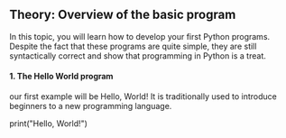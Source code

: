 ## Theory: Overview of the basic program

In this topic, you will learn how to develop your first
Python programs. Despite the fact that these programs
are quite simple, they are still syntactically correct and 
show that programming in Python is a treat.

#### 1. The Hello World program
our first example will be Hello, World! It is traditionally
used to introduce beginners to a new programming
language.

print("Hello, World!")